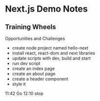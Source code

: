 # Next.js Demo Notes

## Training Wheels

Opportunities and Challenges

- create node project named hello-next
- install react, react-dom and next libraries
- update scripts with dev, build and start
- run dev script
- create an index page
- create an about page
- create a header component
- style it

11:42 Go
12:10 stop
